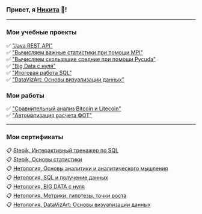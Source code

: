 ### Привет, я **[Никита](https://docs.google.com/document/d/18vtS270lYHLqjKEdHLQl4X2uy6rLFYXmoBj1J7S3HDM/edit?usp=sharing)** 👋!

____

### Мои учебные проекты

      
:white_check_mark: ["Java REST API"](https://github.com/my1exp/Netology_operation_api)  
:white_check_mark: ["Вычисляем важные статистики при помощи MPI"](https://github.com/my1exp/mpi)     
:white_check_mark: ["Вычисляем скользящие средние при помощи Pycuda"](https://github.com/my1exp/pycuda)    
:white_check_mark: ["Big Data с нуля"](https://github.com/my1exp/Analysis_with_Python/blob/main/%D0%98%D1%82%D0%BE%D0%B3%D0%BE%D0%B2%D0%B0%D1%8F%20%D1%80%D0%B0%D0%B1%D0%BE%D1%82%D0%B0%20%22Big%20Data%20c%20%D0%BD%D1%83%D0%BB%D1%8F%22.ipynb)    
:white_check_mark: ["Итоговая работа SQL"](https://github.com/my1exp/Sql/blob/main/%D0%98%D1%82%D0%BE%D0%B3%D0%BE%D0%B2%D0%B0%D1%8F_%D1%80%D0%B0%D0%B1%D0%BE%D1%82%D0%B0_SQL.pdf)    
:white_check_mark: ["DataVizArt: Основы визуализации данных"](https://public.tableau.com/app/profile/nikita8407/viz/DataVizArt_16510866475170/Dashboard1)

### Мои работы

:white_check_mark: ["Сравнительный анализ Bitcoin и Litecoin"](https://github.com/my1exp/Analysis_with_Python/blob/main/crypto_analysis.ipynb)    
:white_check_mark: ["Автоматизация расчета ФОТ"](https://github.com/my1exp/Analysis_with_Python/blob/main/%D0%A7%D0%B0%D1%81%D1%8B_%D1%80%D0%B0%D0%B1%D0%BE%D1%82%D1%8B_%D0%9C%D0%B0%D0%B3%D0%BD%D0%B8%D1%82.ipynb)
____

### Мои сертификаты

:clipboard: [Stepik, Интерактивный тренажер по SQL](https://stepik.org/cert/1467423)    
:clipboard: [Stepik, Основы статистики](https://stepik.org/cert/1450658)    
:clipboard: [Нетология, Основы аналитики и аналитического мышления](https://netology.ru/backend/api/user/programs/20603/pdf_certificate)    
:clipboard: [Нетология, SQL и получение данных](https://netology.ru/backend/api/user/programs/20674/pdf_certificate)    
:clipboard: [Нетология, BIG DATA с нуля](https://netology.ru/backend/api/user/programs/20431/pdf_certificate)    
:clipboard: [Нетология, Метрики, гипотезы, точки роста](https://netology.ru/backend/api/user/programs/23963/pdf_certificate)    
:clipboard: [Нетология, DataVizArt: Основы визуализации данных](https://netology.ru/backend/api/user/programs/23249/pdf_certificate)    

